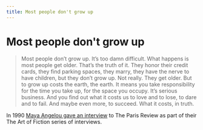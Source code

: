 ```yaml
---
title: Most people don't grow up
---
```


# Most people don't grow up

>Most people don’t grow up. It’s too damn difficult. What happens is most people get older. That’s the truth of it. They honor their credit cards, they find parking spaces, they marry, they have the nerve to have children, but they don’t grow up. Not really. They get older. But to grow up costs the earth, the earth. It means you take responsibility for the time you take up, for the space you occupy. It’s serious business. And you find out what it costs us to love and to lose, to dare and to fail. And maybe even more, to succeed. What it costs, in truth.

In 1990 [Maya Angelou gave an interview](https://www.theparisreview.org/interviews/2279/the-art-of-fiction-no-119-maya-angelou) to The Paris Review as part of their The Art of Fiction series of interviews.